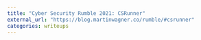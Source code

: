 ```yaml
---
title: "Cyber Security Rumble 2021: CSRunner"
external_url: "https://blog.martinwagner.co/rumble/#csrunner"
categories: writeups
---
```


